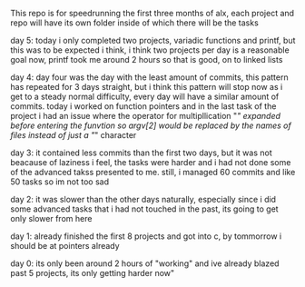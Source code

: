 This repo is for speedrunning the first three months of alx, each project
and repo will have its own folder inside of which there will be the tasks

day 5: today i only completed two projects, variadic functions and printf, but this was to be expected i think, i think two projects per day is a reasonable goal now, printf took me around 2 hours so that is good, on to linked lists

day 4: day four was the day with the least amount of commits, this pattern has repeated for 3 days straight, but i think this pattern will stop now as i get to a steady normal difficulty, every day will have a similar amount of commits. today i worked on function pointers and in the last task of the project i had an issue where the operator for multipllication "*" expanded before entering the funvtion so argv[2] would be replaced by the names of files instead of just a "*" character

day 3: it contained less commits than the first two days, but it was not beacause of laziness i feel, the tasks were harder and i had not done some of the advanced takss presented to me. still, i managed 60 commits and like 50 tasks so im not too sad

day 2: it was slower than the other days naturally, especially since i did some advanced tasks that i had not touched in the past, its going to get only slower from here

day 1: already finished the first 8 projects and got into c, by tommorrow i should be at pointers already

day 0: its only been around 2 hours of "working" and ive already blazed past
5 projects, its only getting harder now"
